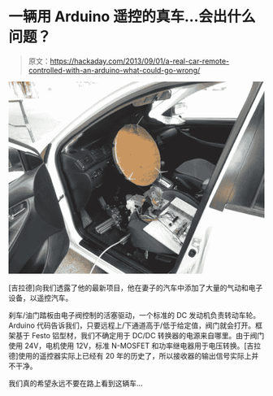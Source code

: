 # 一辆用 Arduino 遥控的真车…会出什么问题？

> 原文：<https://hackaday.com/2013/09/01/a-real-car-remote-controlled-with-an-arduino-what-could-go-wrong/>

[![](img/5ba47e3ba927d841650e25aec9109387.png)](http://hackaday.com/wp-content/uploads/2013/09/fd1h4zthkzavjfz-large.jpg)

[吉拉德]向我们透露了他的最新项目，他在妻子的汽车中添加了大量的气动和电子设备，以遥控汽车。

刹车/油门踏板由电子阀控制的活塞驱动，一个标准的 DC 发动机负责转动车轮。Arduino 代码告诉我们，只要远程上/下通道高于/低于给定值，阀门就会打开。框架基于 Festo 铝型材，我们不确定用于 DC/DC 转换器的电源来自哪里。由于阀门使用 24V，电机使用 12V，标准 N-MOSFET 和功率继电器用于电压转换。[吉拉德]使用的遥控器实际上已经有 20 年的历史了，所以接收器的输出信号实际上并不干净。

我们真的希望永远不要在路上看到这辆车…